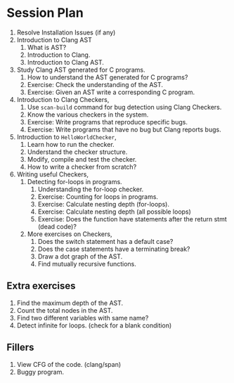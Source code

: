 Session Plan
=====================

1. Resolve Installation Issues (if any)
2. Introduction to Clang AST
   1. What is AST?
   2. Introduction to Clang.
   2. Introduction to Clang AST.
3. Study Clang AST generated for C programs.
   1. How to understand the AST generated for C programs?
   2. Exercise: Check the understanding of the AST.
   3. Exercise: Given an AST write a corresponding C program.
4. Introduction to Clang Checkers,
   1. Use `scan-build` command for bug detection using Clang Checkers.
   2. Know the various checkers in the system.
   3. Exercise: Write programs that reproduce specific bugs.
   4. Exercise: Write programs that have no bug but Clang reports bugs.
5. Introduction to `HelloWorldChecker`,
   1. Learn how to run the checker.
   2. Understand the checker structure.
   3. Modify, compile and test the checker.
   4. How to write a checker from scratch?
6. Writing useful Checkers,
   1. Detecting for-loops in programs.
      1. Understanding the for-loop checker.
      2. Exercise: Counting for loops in programs.
      3. Exercise: Calculate nesting depth (for-loops).
      4. Exercise: Calculate nesting depth (all possible loops)
      5. Exercise: Does the function have statements after the return stmt (dead code)?
   2. More exercises on Checkers,
      1. Does the switch statement has a default case?
      2. Does the case statements have a terminating break?
      3. Draw a dot graph of the AST.
      4. Find mutually recursive functions.

Extra exercises
----------------
1. Find the maximum depth of the AST.
2. Count the total nodes in the AST.
3. Find two different variables with same name?
4. Detect infinite for loops. (check for a blank condition)

Fillers
------------
1. View CFG of the code. (clang/span)
2. Buggy program.


